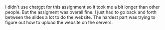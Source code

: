 I didn't use chatgpt for this assignment so it took me a bit longer than other people. But the assigment was overall fine. 
I just had to go back and forth between the slides a lot to do the website.
The hardest part was trying to figure out how to upload the website on the servers. 